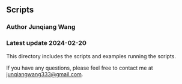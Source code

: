 ## Scripts

### Author Junqiang Wang

### Latest update 2024-02-20

This directory includes the scripts and examples running the scripts.

If you have any questions, please feel free to contact me at junqiangwang333@gmail.com.
